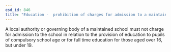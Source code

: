 ```yaml
---
esd_id: 846
title: "Education -  prohibition of charges for admission to a maintained school"
---
```


A local authority or governing body of a maintained school must not charge for admission to the school in relation to the provision of education to pupils of compulsory school age or for full time education for those aged over 16, but under 19.

